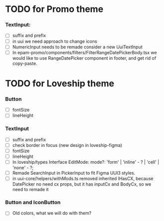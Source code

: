 # TODO for Promo theme
### TextInput: 
- [ ] suffix and prefix
- [ ] in uui we need approach to change icons
- [ ] NumericInput needs to be remade consider a new UuiTextInput
- [ ] In epam-promo/components/filters/FilterRangeDatePickerBody.tsx we would like to use RangeDatePicker component in footer, and get rid of copy-paste.

# TODO for Loveship theme
### Button
- [ ] fontSize
- [ ] lineHeight
### TextInput
- [ ] suffix and prefix
- [ ] check border in focus (new design in loveship-figma)
- [ ] fontSize
- [ ] lineHeight
- [ ] In loveship/types Interface EditMode: mode?: 'form' | 'inline' - ? | 'cell' | 'none' - ?;
- [ ] Remade SearchInput in PickerInput to fit Figma UUI3 styles.
- [ ] in uui-core/helpers/withMods.ts removed inherited IHasCX, because DatePicker no need cx props, but it has inputCx and BodyCx, so we need to remade it

### Button and IconButton
- [ ] Old colors, what we will do with them?